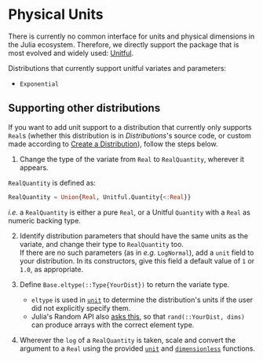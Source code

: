 # Physical Units

There is currently no common interface for units and physical dimensions in the Julia ecosystem. Therefore, we directly support the package that is most evolved and widely used: [Unitful](https://github.com/PainterQubits/Unitful.jl).

<!-- repl example -->

Distributions that currently support unitful variates and parameters:

- `Exponential`


## Supporting other distributions

If you want to add unit support to a distribution that currently only supports `Real`s (whether this distribution is in _Distributions_'s source code, or custom made according to [Create a Distribution](@ref)), follow the steps below.

1. Change the type of the variate from `Real` to `RealQuantity`, wherever it appears.
<!-- example of changes, eg `pdf(d::Gamma, x)` -->

`RealQuantity` is defined as:
```julia
RealQuantity = Union{Real, Unitful.Quantity{<:Real}}
```
_i.e._ a `RealQuantity` is either a pure `Real`, or a Unitful `Quantity` with a `Real` as numeric backing type.

2. Identify distribution parameters that should have the same units as the variate, and change their type to `RealQuantity` too. <!-- {*before after example*} -->  
If there are no such parameters (as in _e.g._ `LogNormal`), add a `unit` field to your distribution. In its constructors, give this field a default value of `1` or `1.0`, as appropriate.

3. Define `Base.eltype(::Type{YourDist})` to return the variate type.
    - `eltype` is used in [`unit`](@ref) to determine the distribution's units if the user did not explicitly specify them.
    - Julia's Random API also [asks this](https://docs.julialang.org/en/v1/stdlib/Random/#A-simple-sampler-without-pre-computed-data), so that `rand(::YourDist, dims)` can produce arrays with the correct element type. 

4. Wherever the `log` of a `RealQuantity` is taken, scale and convert the argument to a `Real` using the provided [`unit`](@ref) and [`dimensionless`](@ref) functions.
